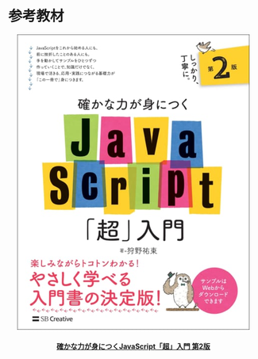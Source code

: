 # 参考教材

<a href="https://www.sbcr.jp/product/4815601577"><div align="center"><img src="./images/front-cover.jpg"><h4>確かな力が身につくJavaScript「超」入門 第2版</h4></div></a>